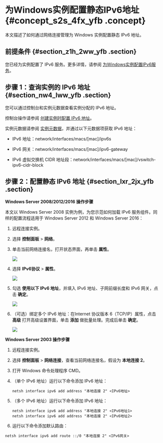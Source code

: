 # 为Windows实例配置静态IPv6地址 {#concept_s2s_4fx_yfb .concept}

本文描述了如何通过网络连接管理为 Windows 实例配置静态 IPv6 地址。

## 前提条件 {#section_z1h_2ww_yfb .section}

您已经为实例配置了 IPv6 服务。更多详情，请参阅 [为Windows实例配置IPv6服务](cn.zh-CN/用户指南/配置IPv6地址/为Windows实例配置IPv6服务.md#)。

## 步骤 1：查询实例的 IPv6 地址 {#section_nw4_lww_yfb .section}

您可以通过控制台和实例元数据查看实例分配的 IPv6 地址。

控制台操作请参阅 [创建实例时配置 IPv6 地址](cn.zh-CN/用户指南/配置IPv6地址/创建实例时配置IPv6地址.md#)。

实例元数据请参阅 [实例元数据](cn.zh-CN/用户指南/实例/实例自定义数据和元数据/实例元数据.md#)，并通过以下元数据项获取 IPv6 地址：

-   IPv6 地址：network/interfaces/macs/\[mac\]/ipv6s

-   IPv6 网关：network/interfaces/macs/\[mac\]/ipv6-gateway

-   IPv6 虚拟交换机 CIDR 地址段：network/interfaces/macs/\[mac\]/vswitch-ipv6-cidr-block


## 步骤 2：配置静态 IPv6 地址 {#section_lxr_2jx_yfb .section}

**Windows Server 2008/2012/2016 操作步骤**

本文以 Windows Server 2008 实例为例，为您示范如何加载 IPv6 服务组件。同样的配置流程适用于 Windows Server 2012 和 Windows Server 2016：

1.  远程连接实例。

2.  选择 **控制面板** \> **网络**。

3.  单击当前网络连接名，打开状态界面，再单击 **属性**。

    ![](http://static-aliyun-doc.oss-cn-hangzhou.aliyuncs.com/assets/img/65976/154390910433462_zh-CN.png)

4.  选择 **IPv6协议** \> **属性**。

    ![](http://static-aliyun-doc.oss-cn-hangzhou.aliyuncs.com/assets/img/66243/154390910433501_zh-CN.png)

5.  勾选 **使用以下 IPv6 地址**，并填入 IPv6 地址、子网前缀长度和 IPv6 网关，点击 **确定**。

    ![](http://static-aliyun-doc.oss-cn-hangzhou.aliyuncs.com/assets/img/66243/154390910433502_zh-CN.png)

6.  （可选）绑定多个 IPv6 地址：在Internet 协议版本 6（TCP/IP）属性，点击 **高级** 打开高级设置界面，单击 **添加** 做批量处理。完成后单击 **确定**。

    ![](http://static-aliyun-doc.oss-cn-hangzhou.aliyuncs.com/assets/img/66243/154390910433503_zh-CN.png)


**Windows Server 2003 操作步骤**

1.  远程连接实例。

2.  选择 **控制面板** \> **网络连接**，查看当前网络连接名，假设为 **本地连接 2**。

3.  打开 Windows 命令处理程序 CMD。

4.  （单个 IPv6 地址）运行以下命令添加 IPv6 地址：

    ```
    netsh interface ipv6 add address "本地连接 2" <IPv6地址>
    ```

5.  （多个 IPv6 地址）运行以下命令添加 IPv6 地址：

    ```
    netsh interface ipv6 add address "本地连接 2" <IPv6地址1>
    netsh interface ipv6 add address "本地连接 2" <IPv6地址2>
    ```

6.  运行以下命令添加默认路由：

```
netsh interface ipv6 add route ::/0 "本地连接 2" <IPv6网关>
```


